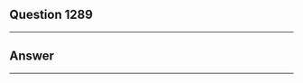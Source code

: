 Question 1289
------------------------

------------------------
Answer
------------------------

------------------------